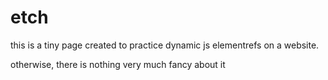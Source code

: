 # etch


this is a tiny page created to practice dynamic js elementrefs on a website.


otherwise, there is nothing very much fancy about it 
